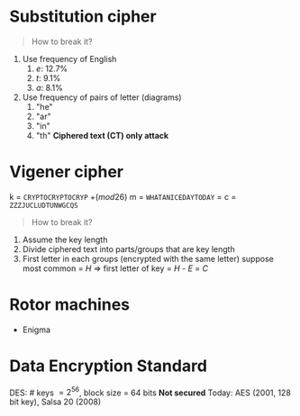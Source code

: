 # Substitution cipher
> How to break it?

1. Use frequency of English
	1. *e*: 12.7%
	2. *t*: 9.1%
	3. *a*: 8.1%
2. Use frequency of pairs of letter (diagrams)
	1. "he"
	2. "ar"
	3. "in"
	4. "th"
**Ciphered text (CT) only attack**

# Vigener cipher
k  =  `CRYPTOCRYPTOCRYP`
$+ ( mod  26)$
m = `WHATANICEDAYTODAY`
$=$
c = `ZZZJUCLUDTUNWGCQS`
>How to break it?
1. Assume the key length
2. Divide ciphered text into parts/groups that are key length
3. First letter in each groups (encrypted with the same letter)
suppose most common = *H* $\Rightarrow$ first letter of key = *H* - *E* = *C*
# Rotor machines
- Enigma
# Data Encryption Standard
DES: # keys $= 2^{56}$, block size = 64 bits **Not secured**
Today: AES (2001, 128 bit key), Salsa 20 (2008)


